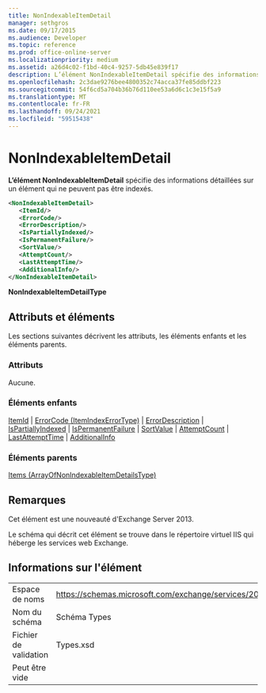 ```yaml
---
title: NonIndexableItemDetail
manager: sethgros
ms.date: 09/17/2015
ms.audience: Developer
ms.topic: reference
ms.prod: office-online-server
ms.localizationpriority: medium
ms.assetid: a26d4c02-f1bd-40c4-9257-5db45e839f17
description: L’élément NonIndexableItemDetail spécifie des informations détaillées sur un élément qui ne peuvent pas être indexés.
ms.openlocfilehash: 2c3dae9276bee4800352c74acca37fe85ddbf223
ms.sourcegitcommit: 54f6cd5a704b36b76d110ee53a6d6c1c3e15f5a9
ms.translationtype: MT
ms.contentlocale: fr-FR
ms.lasthandoff: 09/24/2021
ms.locfileid: "59515438"
---
```

# <a name="nonindexableitemdetail"></a>NonIndexableItemDetail

**L’élément NonIndexableItemDetail** spécifie des informations détaillées sur un élément qui ne peuvent pas être indexés. 
  
```XML
<NonIndexableItemDetail>
   <ItemId/>
   <ErrorCode/>
   <ErrorDescription/>
   <IsPartiallyIndexed/>
   <IsPermanentFailure/>
   <SortValue/>
   <AttemptCount/>
   <LastAttemptTime/>
   <AdditionalInfo/>
</NonIndexableItemDetail>
```

 **NonIndexableItemDetailType**
## <a name="attributes-and-elements"></a>Attributs et éléments

Les sections suivantes décrivent les attributs, les éléments enfants et les éléments parents.
  
### <a name="attributes"></a>Attributs

Aucune.
  
### <a name="child-elements"></a>Éléments enfants

[ItemId](itemid.md)  |  [ErrorCode (ItemIndexErrorType)](errorcode-itemindexerrortype.md)  |  [ErrorDescription](errordescription.md)  |  [IsPartiallyIndexed](ispartiallyindexed.md)  |  [IsPermanentFailure](ispermanentfailure.md)  |  [SortValue](sortvalue.md)  |  [AttemptCount](attemptcount.md)  |  [LastAttemptTime](lastattempttime.md)  |  [AdditionalInfo](additionalinfo.md)
  
### <a name="parent-elements"></a>Éléments parents

[Items (ArrayOfNonIndexableItemDetailsType)](items-arrayofnonindexableitemdetailstype.md)
  
## <a name="remarks"></a>Remarques

Cet élément est une nouveauté d'Exchange Server 2013.
  
Le schéma qui décrit cet élément se trouve dans le répertoire virtuel IIS qui héberge les services web Exchange.
  
## <a name="element-information"></a>Informations sur l'élément

|||
|:-----|:-----|
|Espace de noms  <br/> |https://schemas.microsoft.com/exchange/services/2006/types  <br/> |
|Nom du schéma  <br/> |Schéma Types  <br/> |
|Fichier de validation  <br/> |Types.xsd  <br/> |
|Peut être vide  <br/> ||
   


